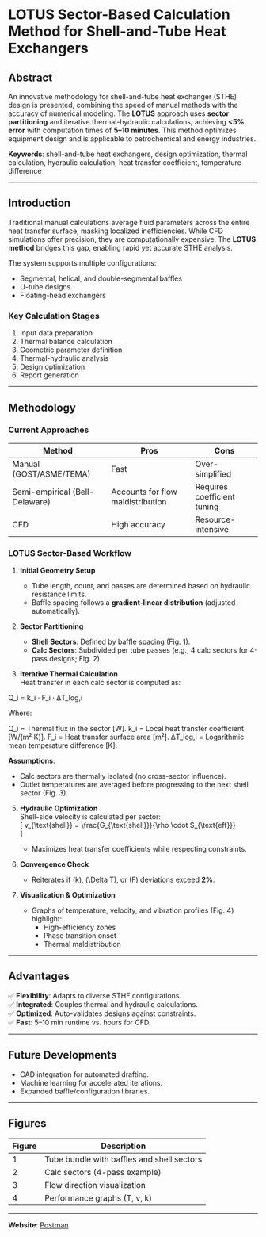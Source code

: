 
# **LOTUS Sector-Based Calculation Method for Shell-and-Tube Heat Exchangers**  

## **Abstract**  
An innovative methodology for shell-and-tube heat exchanger (STHE) design is presented, combining the speed of manual methods with the accuracy of numerical modeling. The **LOTUS** approach uses **sector partitioning** and iterative thermal-hydraulic calculations, achieving **<5% error** with computation times of **5–10 minutes**. This method optimizes equipment design and is applicable to petrochemical and energy industries.  

**Keywords**: shell-and-tube heat exchangers, design optimization, thermal calculation, hydraulic calculation, heat transfer coefficient, temperature difference  

---

## **Introduction**  
Traditional manual calculations average fluid parameters across the entire heat transfer surface, masking localized inefficiencies. While CFD simulations offer precision, they are computationally expensive. The **LOTUS method** bridges this gap, enabling rapid yet accurate STHE analysis.  

The system supports multiple configurations:  
- Segmental, helical, and double-segmental baffles  
- U-tube designs  
- Floating-head exchangers  

### **Key Calculation Stages**  
1. Input data preparation  
2. Thermal balance calculation  
3. Geometric parameter definition  
4. Thermal-hydraulic analysis  
5. Design optimization  
6. Report generation  

---

## **Methodology**  
### **Current Approaches**  
| Method                  | Pros                      | Cons                          |  
|-------------------------|---------------------------|-------------------------------|  
| Manual (GOST/ASME/TEMA) | Fast                      | Over-simplified               |  
| Semi-empirical (Bell-Delaware) | Accounts for flow maldistribution | Requires coefficient tuning |  
| CFD                     | High accuracy             | Resource-intensive           |  

### **LOTUS Sector-Based Workflow**  
1. **Initial Geometry Setup**  
   - Tube length, count, and passes are determined based on hydraulic resistance limits.  
   - Baffle spacing follows a **gradient-linear distribution** (adjusted automatically).  

2. **Sector Partitioning**  
   - **Shell Sectors**: Defined by baffle spacing (Fig. 1).  
   - **Calc Sectors**: Subdivided per tube passes (e.g., 4 calc sectors for 4-pass designs; Fig. 2).  

3. **Iterative Thermal Calculation**  
   Heat transfer in each calc sector is computed as:
     
Q_i = k_i · F_i · ΔT_log,i

Where:

Q_i = Thermal flux in the sector [W].
k_i = Local heat transfer coefficient [W/(m²·K)].
F_i = Heat transfer surface area [m²].
ΔT_log,i = Logarithmic mean temperature difference [K].

   **Assumptions**:  
   - Calc sectors are thermally isolated (no cross-sector influence).  
   - Outlet temperatures are averaged before progressing to the next shell sector (Fig. 3).  

5. **Hydraulic Optimization**  
   Shell-side velocity is calculated per sector:  
   \[
   v_{\text{shell}} = \frac{G_{\text{shell}}}{\rho \cdot S_{\text{eff}}}  
   \]  
   - Maximizes heat transfer coefficients while respecting constraints.  

6. **Convergence Check**  
   - Reiterates if \(k\), \(\Delta T\), or \(F\) deviations exceed **2%**.  

7. **Visualization & Optimization**  
   - Graphs of temperature, velocity, and vibration profiles (Fig. 4) highlight:  
     - High-efficiency zones  
     - Phase transition onset  
     - Thermal maldistribution  

---

## **Advantages**  
✅ **Flexibility**: Adapts to diverse STHE configurations.  
✅ **Integrated**: Couples thermal and hydraulic calculations.  
✅ **Optimized**: Auto-validates designs against constraints.  
✅ **Fast**: 5–10 min runtime vs. hours for CFD.  

---

## **Future Developments**  
- CAD integration for automated drafting.  
- Machine learning for accelerated iterations.  
- Expanded baffle/configuration libraries.  

---

## **Figures**  
| Figure | Description                          |  
|--------|--------------------------------------|  
| 1      | Tube bundle with baffles and shell sectors |  
| 2      | Calc sectors (4-pass example)       |  
| 3      | Flow direction visualization        |  
| 4      | Performance graphs (T, v, k)        |  

---


**Website**: [Postman](https://documenter.getpostman.com/view/45531750/2sB34ZsQHf)

